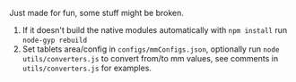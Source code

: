 Just made for fun, some stuff might be broken.

1. If it doesn't build the native modules automatically with `npm install` run `node-gyp rebuild`
2. Set tablets area/config in `configs/mmConfigs.json`, optionally run `node utils/converters.js` to convert from/to mm values, see comments in `utils/converters.js` for examples.

